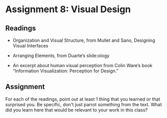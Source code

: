 # Assignment 8: Visual Design

## Readings

- Organization and Visual Structure, from Mullet and Sano, Designing Visual Interfaces
  
- Arranging Elements, from Duarte’s slide:ology

- An excerpt about human visual perception from Colin Ware’s book “Information Visualization: Perception for Design.”

## Assignment

For each of the readings, point out at least 1 thing that you learned or that surprised you. Be specific, don't just parrot something from the text. What did you learn here that would be relevant to your work in this class?

